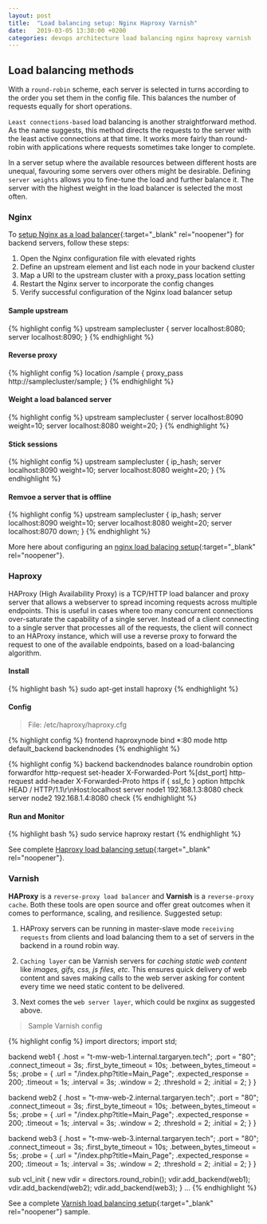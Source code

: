 ```yaml
---
layout: post
title:  "Load balancing setup: Nginx Haproxy Varnish"
date:   2019-03-05 13:30:00 +0200
categories: devops architecture load balancing nginx haproxy varnish
---
```


<h2>Load balancing methods</h2>

With a `round-robin` scheme, each server is selected in turns according to the order you set them in the config file. This balances the number of requests equally for short operations.

`Least connections-based` load balancing is another straightforward method. As the name suggests, this method directs the requests to the server with the least active connections at that time. It works more fairly than round-robin with applications where requests sometimes take longer to complete.

In a server setup where the available resources between different hosts are unequal, favouring some servers over others might be desirable. Defining `server weights` allows you to fine-tune the load and further balance it. The server with the highest weight in the load balancer is selected the most often.

<h3>Nginx</h3>

To [setup Nginx as a load balancer][nginx-samples]{:target="_blank" rel="noopener"} for backend servers, follow these steps:

1. Open the Nginx configuration file with elevated rights
2. Define an upstream element and list each node in your backend cluster
3. Map a URI to the upstream cluster with a proxy_pass location setting
4. Restart the Nginx server to incorporate the config changes
5. Verify successful configuration of the Nginx load balancer setup

<h4>Sample upstream</h4>

{% highlight config %}
upstream samplecluster {
  server localhost:8080;
  server localhost:8090;
}
{% endhighlight %}

<h4>Reverse proxy</h4>

{% highlight config %}
location /sample {
  proxy_pass http://samplecluster/sample;
}
{% endhighlight %}

<h4>Weight a load balanced server</h4>

{% highlight config %}
upstream samplecluster {
  server localhost:8090 weight=10;
  server localhost:8080 weight=20;
}
{% endhighlight %}

<h4>Stick sessions</h4>

{% highlight config %}
upstream samplecluster {
  ip_hash;
  server localhost:8090 weight=10;
  server localhost:8080 weight=20;
}
{% endhighlight %}

<h4>Remvoe a server that is offline</h4>

{% highlight config %}
upstream samplecluster {
  ip_hash;
  server localhost:8090 weight=10;
  server localhost:8080 weight=20;
  server localhost:8070 down;
}
{% endhighlight %}

More here about configuring an [nginx load balacing setup][nginx-link]{:target="_blank" rel="noopener"}.

<h3>Haproxy</h3>

HAProxy (High Availability Proxy) is a TCP/HTTP load balancer and proxy server that allows a webserver to spread incoming requests across multiple endpoints. This is useful in cases where too many concurrent connections over-saturate the capability of a single server. Instead of a client connecting to a single server that processes all of the requests, the client will connect to an HAProxy instance, which will use a reverse proxy to forward the request to one of the available endpoints, based on a load-balancing algorithm.

<h4>Install</h4>

{% highlight bash %}
sudo apt-get install haproxy
{% endhighlight %}

<h4>Config</h4>

> File: /etc/haproxy/haproxy.cfg

{% highlight config %}
frontend haproxynode
    bind *:80
    mode http
    default_backend backendnodes
{% endhighlight %}

{% highlight config %}
backend backendnodes
    balance roundrobin
    option forwardfor
    http-request set-header X-Forwarded-Port %[dst_port]
    http-request add-header X-Forwarded-Proto https if { ssl_fc }
    option httpchk HEAD / HTTP/1.1\r\nHost:localhost
    server node1 192.168.1.3:8080 check
    server node2 192.168.1.4:8080 check
{% endhighlight %}

<h4>Run and Monitor</h4>
{% highlight bash %}
sudo service haproxy restart
{% endhighlight %}

See complete [Haproxy load balancing setup][haproxy-link]{:target="_blank" rel="noopener"}.

<h3>Varnish</h3>

**HAProxy** is a `reverse-proxy load balancer` and **Varnish** is a `reverse-proxy cache`. Both these tools are open source and offer great outcomes when it comes to performance, scaling, and resilience. Suggested setup:

1. HAProxy servers can be running in master-slave mode `receiving requests` from clients and load balancing them to a set of servers in the backend in a round robin way.

2. `Caching layer` can be Varnish servers for *caching static web content* like *images, gifs, css, js files, etc*. This ensures quick delivery of web content and saves making calls to the web server asking for content every time we need static content to be delivered.

3. Next comes the `web server layer`, which could be nxginx as suggested above.

> Sample Varnish config

{% highlight config %}
import directors;
import std;

backend web1 {
  	.host = "t-mw-web-1.internal.targaryen.tech";
  	.port = "80";
  	.connect_timeout = 3s;
  	.first_byte_timeout = 10s;
  	.between_bytes_timeout = 5s;
  	.probe = {
    	.url = "/index.php?title=Main_Page";
    	.expected_response = 200;
    	.timeout = 1s;
    	.interval = 3s;
    	.window = 2;
    	.threshold = 2;
    	.initial = 2;
  	}
}

backend web2 {
  	.host = "t-mw-web-2.internal.targaryen.tech";
  	.port = "80";
  	.connect_timeout = 3s;
  	.first_byte_timeout = 10s;
  	.between_bytes_timeout = 5s;
  	.probe = {
    	.url = "/index.php?title=Main_Page";
    	.expected_response = 200;
    	.timeout = 1s;
    	.interval = 3s;
    	.window = 2;
    	.threshold = 2;
    	.initial = 2;
  	}
}

backend web3 {
  	.host = "t-mw-web-3.internal.targaryen.tech";
  	.port = "80";
  	.connect_timeout = 3s;
  	.first_byte_timeout = 10s;
  	.between_bytes_timeout = 5s;
  	.probe = {
    	.url = "/index.php?title=Main_Page";
    	.expected_response = 200;
    	.timeout = 1s;
    	.interval = 3s;
    	.window = 2;
    	.threshold = 2;
    	.initial = 2;
  	}
}

sub vcl_init {
  	new vdir = directors.round_robin();
  	vdir.add_backend(web1);
  	vdir.add_backend(web2);
  	vdir.add_backend(web3);
}
...
{% endhighlight %}

See a complete [Varnish load balancing setup][varnish-link]{:target="_blank" rel="noopener"} sample.

[nginx-samples]: https://www.theserverside.com/blog/Coffee-Talk-Java-News-Stories-and-Opinions/How-to-setup-an-Nginx-load-balancer-example
[nginx-link]: https://upcloud.com/resources/tutorials/configure-load-balancing-nginx
[haproxy-link]: https://www.linode.com/docs/guides/how-to-use-haproxy-for-load-balancing/
[varnish-link]: https://medium.com/@sudhindrasajjal/load-balancing-your-web-application-with-haproxy-varnish-3456a3e5a171